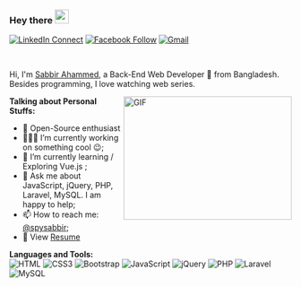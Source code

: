 ### Hey there <img src="https://media.giphy.com/media/hvRJCLFzcasrR4ia7z/giphy.gif" width="25px">

[![LinkedIn Connect](https://img.shields.io/badge/%20-Connect-black?color=14171A&labelColor=212121&logo=linkedin&logoColor=ffffff)](https://www.linkedin.com/in/spysabbir/)
[![Facebook Follow](https://img.shields.io/badge/%20-Connect-black?color=14171A&labelColor=1976d2&logo=facebook&logoColor=ffffff)](https://www.facebook.com/spysabbirahammed)
[![Gmail](https://img.shields.io/badge/%20-Send%20Mail-black?color=14171A&labelColor=ef5350&logo=gmail&logoColor=ffffff)](mailto:sabbirahammedsovon@gmail.com?subject=From%20GitHub&body=Hi,%20there.%20Found%20you%20from%20GitHub.)

<br />

Hi, I'm [Sabbir Ahammed](https://spysabbir.com/), a Back-End Web Developer 🚀 from Bangladesh. Besides programming, I love watching web series.

<img align="right" alt="GIF" src="https://raw.githubusercontent.com/abhisheknaiidu/abhisheknaiidu/master/code.gif" width="300" height="220" />
  
**Talking about Personal Stuffs:**
- 📖 Open-Source enthusiast
- 👨🏽‍💻 I’m currently working on something cool :wink:;
- 🌱 I’m currently learning / Exploring Vue.js ; 
- 💬 Ask me about JavaScript, jQuery, PHP, Laravel, MySQL. I am happy to help;
- 📫 How to reach me: [@spysabbir](https://spysabbir.com);
- 📝 View [Resume](https://spysabbir.com/cv/cv.pdf)

**Languages and Tools:**  
![HTML](https://img.shields.io/badge/HTML5-E34F26?style=flat-square&logo=html5&logoColor=white)
![CSS3](https://img.shields.io/badge/CSS3-1572B6?style=flat-square&logo=css3&logoColor=white)
![Bootstrap](https://img.shields.io/badge/Bootstrap-563D7C?style=flat-square&logo=bootstrap&logoColor=white)
![JavaScript](https://img.shields.io/badge/JavaScript-F7DF1E?style=flat-square&logo=javascript&logoColor=black)
![jQuery](https://img.shields.io/badge/jQuery-0769AD?style=flat-square&logo=jquery&logoColor=white)
![PHP](https://img.shields.io/badge/PHP-777BB4?style=flat-square&logo=php&logoColor=white)
![Laravel](https://img.shields.io/badge/Laravel-FF2D20?style=flat-square&logo=laravel&logoColor=white)
![MySQL](https://img.shields.io/badge/MySQL-005C84?style=flat-square&logo=mysql&logoColor=white)
